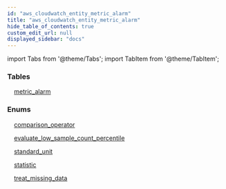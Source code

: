 ```yaml
---
id: "aws_cloudwatch_entity_metric_alarm"
title: "aws_cloudwatch_entity_metric_alarm"
hide_table_of_contents: true
custom_edit_url: null
displayed_sidebar: "docs"
---
```


import Tabs from '@theme/Tabs';
import TabItem from '@theme/TabItem';

<Tabs queryString="view">
  <TabItem value="components" label="Components" default>

### Tables

    [metric_alarm](../../aws/tables/aws_cloudwatch_entity_metric_alarm.MetricAlarm)

### Enums
    [comparison_operator](../../aws/enums/aws_cloudwatch_entity_metric_alarm.comparisonOperatorEnum)

    [evaluate_low_sample_count_percentile](../../aws/enums/aws_cloudwatch_entity_metric_alarm.evaluateLowSampleCountPercentileEnum)

    [standard_unit](../../aws/enums/aws_cloudwatch_entity_metric_alarm.standardUnitEnum)

    [statistic](../../aws/enums/aws_cloudwatch_entity_metric_alarm.statisticEnum)

    [treat_missing_data](../../aws/enums/aws_cloudwatch_entity_metric_alarm.treatMissingDataEnum)

</TabItem>
  <TabItem value="code-examples" label="Code examples">

</TabItem>
</Tabs>
